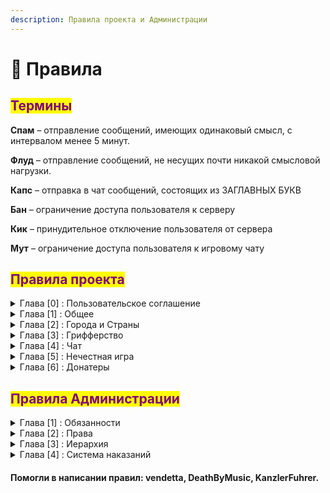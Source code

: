 ```yaml
---
description: Правила проекта и Администрации
---
```


# 📘 Правила

## <mark style="color:purple;">Термины</mark>

**Спам** – отправление сообщений, имеющих одинаковый смысл, с интервалом менее 5 минут.

**Флуд** – отправление сообщений, не несущих почти никакой смысловой нагрузки.

**Капс** – отправка в чат сообщений, состоящих из ЗАГЛАВНЫХ БУКВ

**Бан** – ограничение доступа пользователя к серверу

**Кик** – принудительное отключение пользователя от сервера

**Мут** – ограничение доступа пользователя к игровому чату

## <mark style="color:purple;">Правила проекта</mark>

<details>

<summary>Глава [0] : Пользовательское соглашение</summary>

* Любой пользователь, зарегистрировавшийся на проекте, соглашается со всеми правилами, перечисленными ниже. Незнание правил не освобождает пользователя от ответственности.
* При блокировке аккаунта все игровые ценности: предметы в инвентаре, территория, содержимое сундуков и прочее - не подлежат передаче другим игрокам или возврату.
* В случае, если пользователь подозревается администратором в нарушении пунктов правил **Нечестная игра**, он в течении **3 минут** обязан выполнить требования этого администратора, направленные на поиск доказательств нечестной игры, иначе к игроку будет применено наказание в соответствии с пунктом правил, отвечающим за это нарушение.

</details>

<details>

<summary>Глава [1] : Общее</summary>

1. **Запрещена реклама сторонних проектов в любом её виде и призыв к игре на стороннем проекте.**\
   <mark style="color:red;">◦ Наказание: Бан от нескольких часов до Навсегда</mark>
2. **Запрещён багоюз и использование уязвимостей/недоработок игры/сервера.**\
   <mark style="color:red;">◦ Наказание: Индивидуально</mark>\
   <mark style="color:blue;">**Возможность избежать наказание: Сообщить о баге администрации любыми возможными способами с ответной реакцией от администратора, к которому было обращение**</mark>\
   <mark style="color:yellow;">**Наказание выдаётся только**</mark>**&#x20;**<mark style="color:red;">**руководящей**</mark>**&#x20;**<mark style="color:yellow;">**администрацией**</mark>
3. **Запрещены ники, содержащие оскорбительные выражения или рекламу, разжигающие межнациональный конфликт. Запрещены ники, созвучные или похожие по написанию с никами администратора и модераторов. Нельзя использовать в нике слова Admin, Moder, Helper и тому подобное, так как это может послужить мощным инструментом гриферства. (Является ли ваш ник нарушением, или нет, окончательное решение остается за высшей администрацией)**\
   <mark style="color:red;">◦ Наказание: Бан Навсегда</mark>\
   <mark style="color:yellow;">**Наказание выдаётся только**</mark>**&#x20;**<mark style="color:red;">**руководящей**</mark>**&#x20;**<mark style="color:yellow;">**администрацией**</mark>
4.  **Запрещено устанавливать скины и плащи:**

    * **содержащие надписи с оскорблениями или нецензурными выражениями;**
    * **носящие порнографический характер;**
    * **содержащие запрещенную на территории СНГ символику;**

    <mark style="color:red;">◦ Наказание: Бан Навсегда</mark>\
    <mark style="color:yellow;">**Наказание выдаётся только**</mark>**&#x20;**<mark style="color:red;">**руководящей**</mark>**&#x20;**<mark style="color:yellow;">**администрацией**</mark>
5. **Запрещено лжесвидетельствовать против игроков, подделывать доказательства, шантажировать доказательствами нарушения игрока**\
   <mark style="color:red;">◦ Наказание: Бан от 5 до 30 дней</mark>\
   <mark style="color:yellow;">**Наказание выдаётся только**</mark>**&#x20;**<mark style="color:red;">**руководящей**</mark>**&#x20;**<mark style="color:yellow;">**администрацией**</mark>
6. **Запрещено покупать или продавать игровые ресурсы, игровой аккаунт, предоставлять прочие услуги за реальные деньги или в обмен на ликвидные предметы, не связанные с проектом. Запрещено передавать данные аккаунта третьим лицам и использовать аккаунты третьих лиц**\
   <mark style="color:red;">◦ Наказание: Бан Навсегда</mark>\
   <mark style="color:yellow;">**Наказание выдаётся только**</mark>**&#x20;**<mark style="color:red;">**руководящей**</mark>**&#x20;**<mark style="color:yellow;">**администрацией**</mark>
7. **Попытка обхода наказания(мута/бана)**\
   <mark style="color:red;">◦ Наказание: Бан от нескольких часов до 5 недель</mark>
8. **Совершение каких-либо действий, направленных на дестабилизацию работы сервера**\
   <mark style="color:red;">◦ Наказание: Бан Навсегда</mark>
9. **Попытка обмана Администрации\Обман Администрации\Угрозы Администрации в процессе работы(заведомо ложная жалоба/пропажа вещей и тд.)**\
   <mark style="color:red;">◦ Наказание: Бан от 1 дня до Навсегда</mark>
10. **Запрещено мешать администратору, выполняющему свою работу или проводящему ивенты**\
    <mark style="color:red;">◦ Наказание: Бан от нескольких часов до 1 дня</mark>
11. **Оскорбление проекта**\
    <mark style="color:red;">◦ Наказание: Бан от нескольких часов до Навсегда</mark>
12. **Любое содействие нарушившим правила сервера игрокам**\
    <mark style="color:red;">◦ Наказание: Бан от 1 до 5 недель</mark>\
    <mark style="color:yellow;">**Наказание выдаётся только**</mark>**&#x20;**<mark style="color:red;">**руководящей**</mark>**&#x20;**<mark style="color:yellow;">**администрацией**</mark>
13. **Провокация игрока на нарушение правил проекта**\
    <mark style="color:red;">◦ Наказание: Мут от 20 минут до 2 часов, если действие совершено в чате. Бан от нескольких часов до 1 дня, если действие совершено иным способом</mark>\
    <mark style="color:yellow;">**Наказание выдаётся только**</mark>**&#x20;**<mark style="color:red;">**руководящей**</mark>**&#x20;**<mark style="color:yellow;">**администрацией**</mark>
14. **Запрещено распространение личных данных игрока**\
    <mark style="color:red;">◦ Наказание: Бан от 1 часа до 30 дней</mark>
15. Запрещено обходить АФК-систему (автоматические: движения, махание рукой, отправка сообщений в чат и тп, когда сам игрок находится не за устройством с которого он играет). Разрешено только полное бездействие (от лица игрока не выполняется абсолютно никаких действий) или автокликер для убийства мобов\
    <mark style="color:red;">◦ Наказание: Бан на 12 часов</mark>

</details>

<details>

<summary>Глава [2] : Города и Страны</summary>

1. **Создание города\государства с оскорбительным названием**\
   <mark style="color:red;">◦ Наказание: Бан от 1 до 15 суток и удаление города/государства</mark>
2. **Окружение другого города регионами своего города более чем на 75%**\
   <mark style="color:red;">◦ Наказание: Предупреждение. При неподчинении бан от 1 до 15 суток и удаление города</mark>
3. **Создание города с нечитаемыми буквами\символами**\
   <mark style="color:red;">◦ Наказание: Предупреждение. При неподчинении бан от 1 до 5 суток и удаление города</mark>
4. **Создание города/государства с абсурдным названием. Решение об абсурдности названия принимает администрация**\
   <mark style="color:red;">◦ Наказание: Предупреждение с просьбой сменить название на корректное, если просьба не выполнена - принудительная смена названия на соответствующее текущему месту расположения название исторически и географически достоверного поселения, если в течении двух дней название было повторно изменено с нарушением - город принудительно станет руинами, а страна удалена</mark>
5. **Создание города внутри территории другого города**\
   <mark style="color:red;">◦ Наказание: Предупреждение. При неподчинении бан от 1 до 5 суток и удаление города</mark>
6. **Создание города/региона внутри или вокруг территорий, заприваченных администрацией(варпы)**\
   <mark style="color:red;">◦ Наказание: Предупреждение. При неподчинении бан от 1 до 5 суток и удаление города/региона</mark>
7. **Участие в войне без нахождения в армии какой-либо из сторон или участие в рейде не в составе одной из сторон(помеха в пвп, подбирание ресурсов, нахождение в зоне активных боевых  действий, подрывы территорий).** \
   <mark style="color:blue;">**Наблюдать за ходом действий разрешено, если не нарушаются вышеперечисленные запреты**</mark>\
   <mark style="color:red;">◦ Наказание: Предупреждение. При неподчинении бан на 2 часа</mark>

</details>

<details>

<summary>Глава [3] : Грифферство</summary>

1. **Воровство ресурсов из города и/или порча построек или ландшафта города. Жалоба принимается только от мэра города**\
   <mark style="color:blue;">**Исключение: Действие совершается мэром города, в котором это действие произошло**</mark>\
   <mark style="color:red;">◦ Наказание: Бан от 1 до 30 дней</mark>
2. **Порча территории в радиусе 32 блоков от периметра города. Жалоба принимается только от мэра города**\
   **К понятию "порча территории" относится:**\
   **- постройка более 3 столбов(высота от 10 блоков)**\
   **- постройка более 3 стен(высота от 2 блоков, длинна от 10 блоков)**\
   **- постройка более 3 ям(грубина от 2 блоков, размер от 3x3)**\
   **- постройка половых членов в любом количестве**\
   **- постройка нацистской символики в любом количестве**\
   **- постройка любого другого типа построек, мешающих беспрепятственно передвигаться жителям города**\
   **- постройка надписей, содержащих оскорбление города и/или его жителей**\
   **- создание табличек с оскорблением города и/или его жителей**\
   <mark style="color:blue;">**Исключение: Действие совершается мэром города, в котором это действие произошло**</mark>\
   <mark style="color:red;">◦ Наказание: Бан от 12 часов до 3 дней</mark>
3. **Убийство мобов без разрешения владельца этих мобов**\
   <mark style="color:blue;">**Исключение: Действие совершается мэром города, в котором это действие произошло**</mark>\ <mark style="color:blue;">**Исключение: Во время рейда/войны или если в городе включено ПВП**</mark>\
   <mark style="color:red;">◦ Наказание: Бан от 6 часов до 7 дней</mark>
4. **Приглашение(/t invite) или заманивание(/t spawn) игроков в город с целью убийства любыми способами(трапки, пвп и тп)**\
   <mark style="color:blue;">**Исключение: Приглашенный игрок начал атаковать первым**</mark>\
   <mark style="color:red;">◦ Наказание: Бан от 1 до 10 дней</mark>
5.  **Порча ландшафта карты:**

    * осушение крупных рек/озёр/морей/океанов и тп.
    * уничтожение или постройка крупных кусков суши
    * создание непроходимого рельефа или построек

    <mark style="color:red;">◦ Наказание: Бан от 1 до 15 дней и откат территории до первоначального состояния</mark>

</details>

<details>

<summary>Глава [4] : Чат</summary>

1. **Оскорбление игроков или их родных**\
   <mark style="color:red;">◦ Наказание: Мут от 20 минут до 2 часов, при повторе увеличивается в 2 раза</mark>
2. **Оскорбление членов администрации**\
   <mark style="color:red;">◦ Наказание: Мут от 1 часа до 6 часов, при повторе бан на 1 день</mark>
3. **Упоминание родных.** [**Что такое родня?**](https://ru.wikipedia.org/wiki/%D0%A0%D0%BE%D0%B4%D1%81%D1%82%D0%B2%D0%BE)\
   <mark style="color:red;">◦ Наказание: Мут от 30 минут до 6 часов</mark>
4. **Оскорбление города или его жителей**\
   <mark style="color:red;">◦ Наказание: Мут от 20 до 40 минут, при повторе увеличивается в 2 раза</mark>
5. **Выдача себя за члена администрации или другого игрока**\
   <mark style="color:red;">◦ Наказание: Мут от 20 минут до 3 часов, при повторе бан от 2 часов до 1 дня</mark>
6. **Запрещаются сообщения, унижающие человеческое достоинство, разжигающие межнациональную рознь.**\
   <mark style="color:red;">◦ Наказание: Мут от 20 минут до 6 часов, при повторе увеличивается в 2 раза</mark>
7. **Запрещен флуд, включая флуд серверными сообщениями(/t rename, /t new и другие), а также провоцировать других игроков на флуд. Флуд с нескольких аккаунтов не допускается.**\
   <mark style="color:red;">◦ Наказание: Мут от 10 до 20 минут, при повторе увеличивается в 2 раза</mark>
8. **Запрещен спам, включая спам серверными сообщениями(/t rename, /t new и другие), а также провоцирование других игроков на спам. Спам с нескольких аккаунтов не допускается.**\
   <mark style="color:red;">◦ Наказание: Мут от 20 до 40 минут, при повторе увеличивается в 2 раза</mark>
9. **Запрещена реклама внутриигровых городов/услуг/товаров с интервалом менее 5 минут**\
   <mark style="color:red;">◦ Наказание: Мут от 20 до 40 минут, при повторе увеличивается в 2 раза</mark>
10. **Запрещено злоупотребление капс-ом**\
    <mark style="color:red;">◦ Наказание: Мут от 20 до 40 минут, при повторе увеличивается в 2 раза</mark>
11. **Вводить игроков в заблуждение/дезинформировать(ложная дата вайпа, вредоносные сочетания клавиш, выполнение команд во вред игроку и тп.)**\
    <mark style="color:red;">◦ Наказание: Мут от 20 до 40 минут, при повторе увеличивается в 2 раза</mark>
12. **Попрошайничество у администрации более одного раза**\
    <mark style="color:red;">◦ Наказание: Мут от 20 до 40 минут, при повторе увеличивается в 2 раза</mark>

</details>

<details>

<summary>Глава [5] : Нечестная игра</summary>

1.  **Использование/Хранение постороннего программного обеспечения помогающего облегчить геймплей:**\
    **Список запрещённых МОДОВ:**

    > * Inventory Profiles Next(только при ПВП)
    > * Auto-clicker(только при ПВП)
    > * elytraswap/elytramenegmant
    > * autototem
    > * xray
    > * bariton
    > * feather(при использовании elytraswap)
    > * diamondsim
    > * ElytraAutoPilot​
    > * AutoAttack
    > * CleanCut
    > * AutoSwitch
    > * AutoTool
    > * ClientCommands
    > * Impact
    > * Inertia
    > * Aristois
    > * ItemSwapper
    > * LavaClearView
    > * Sigma
    > * Wall-Jump
    > * Tweakeroo
    > * Trajectory Preview
    > * Wurst
    > * crystaloptimizer
    > * inventory\_walk

    <mark style="color:red;">◦ Наказание: Бан от 7 до 45 дней Признание до проверки снижает срок на 30% с округлением в большую сторону</mark>
2. **Использование авто рыбалки**\
   <mark style="color:red;">◦ Наказание: Кик и конфискация всех вещей включая сундуки и тп. с уловом, при повторе бан на 1 день, при последующих - 5 дней. В случае, если авто рыбалка происходит с нескольких аккаунтов и одного айпи одновременно - бан на 3 дня</mark>\
   <mark style="color:blue;">**Наказание выдается, если игрок, заподозренный в афк рыбалке, в течении 1 минуты никаким образом не реагирует на просьбу администратора доказать игру не в афк**</mark>

</details>

<details>

<summary>Глава [6] : Донатеры</summary>

1. **Обман/введение игроков в заблуждение используя донат-привилегии или иные способы**\
   <mark style="color:red;">◦  Наказание : Снятие привилегии</mark>

</details>

## <mark style="color:purple;">Правила Администрации</mark>

<details>

<summary>Глава [1] : Обязанности</summary>

* **Администратор обязан уважительно относиться к игроку**
* **Администратор не имеет право запрашивать такие данные как : Пароль ; Email и другие данные личного характера**
* **Администратор во время выполнения своих обязанностей должен уделять внимание просьбам о помощи и жалобам игроков в рамках правил проекта.**
* **В случае, если Администратор нарушил правила проекта, он не имеет право выдавать себе наказание.**
* **Администратор обязан проводить в игре более 3-х часов, а в неделю не менее 15-ти часов.**
* **Администратор обязан записывать процесс проверки подозреваемого на ПО(читы).**
* **Администратор обязан предупредить о своем отпуске старший состав администрации.**
* **Администратору запрещенно использовать свои возможности в личных целях.**
* **Администратору запрещено игнорировать любое правонарушение.**
* **Администратор обязан корректно указывать причину наказания.**

</details>

<details>

<summary>Глава [2] : Права</summary>

* **Администратор вправе взять отпуск после согласия высшего состава администрации.**
* **Администратору разрешается использовать выданные ему комманды не только во время выполнения своих обязанностей, но не во вред другим игрокам и проекту.**
* **Администратор вправе отклонить жалобу\просьбу игрока в случае если при выполнении жалобы\просьбы будут нарушены стабильность сервера Экономика\Геймплей\Рп процесс, или же если жалоба\просьба противоречит правилам сервера.**
* **Администратор вправе оставлять за собой выбор наказания, ориентируясь на тяжесть содеянного.**
* **Администратор вправе вызвать подозрительного игрока на проверку ПО, в случае вызыва игрока - он становиться подозреваемым, и не имеет право выходить из игры, но имеет право свернуть игру для перехода в Дискорд.**

</details>

<details>

<summary>Глава [3] : Иерархия</summary>

### <mark style="color:red;">Руководящий Состав Администрации(РСА)</mark>

* <mark style="color:red;">**Admin**</mark> - Создатель проекта, может снимать\назначать администрацию, никому не подчиняется, имеет право изменять\добавлять правила и выдавать наказания игрокам по своему усмотрению не смотря на правила.
* <mark style="color:red;">**Kurator**</mark> - администратор, в подчинении которого стоит вся администрация проекта, подчиняется Создателю, имеет право на изменение и добавление правил, может снимать и назначать Администрацию.

### <mark style="color:blue;">Старший Состав Администрации(ССА)</mark>

* <mark style="color:blue;">**Team Lead**</mark> - администратор, отвечающий за старший состав Администрации, подчиняется Руководящему составу, имеет право на изменение\добавление правил, не может снимать\назначать Администрацию, но имеет право предложить это сделать, может выдать выговор составу младше чем он. Отвечает за весь Старший Состав Администрации и младший состав Администрации.
* <mark style="color:blue;">**Moder**</mark> - администратор, подчиняющийся <mark style="color:red;">**РСА**</mark> и <mark style="color:blue;">**TL**</mark>. Имеет право на предложение изменения правил. Может выдавать предупреждения Администраторам <mark style="color:green;">**МСА**</mark>.
* <mark style="color:blue;">**Jr.Moder**</mark> - администратор, подчиняющийся <mark style="color:red;">**РСА**</mark> и <mark style="color:blue;">**TL**</mark>. Имеет право на предложение изменения правил. Может выдавать предупреждения Администраторам <mark style="color:green;">**МСА**</mark>.

### <mark style="color:green;">Младший Состав Администрации</mark>

* <mark style="color:green;">**Helper**</mark> - администратор, подчиняющийся <mark style="color:red;">**РСА**</mark> и <mark style="color:blue;">**TL**</mark>, следующий указаниям <mark style="color:blue;">**ССА**</mark>. Может предложить изменения правил, не может выдавать и предлагать выдавать предупреждения Администраторам.
* <mark style="color:green;">**Jr.Helper**</mark> - администратор, подчиняющийся <mark style="color:red;">**РСА**</mark> и <mark style="color:blue;">**TL**</mark>, следующий указаниям <mark style="color:blue;">**ССА**</mark>. Не может предлагать изменения правил, не может выдавать и предлагать выдавать предупреждения Администраторам.
* <mark style="color:green;">**Intern**</mark> - Человек являющийся самым младшим в иерархии администрации подчиняется <mark style="color:red;">**РСА**</mark> и <mark style="color:blue;">**TL**</mark>, следующий указаниям <mark style="color:blue;">**ССА**</mark>. Не может предлагать изменения правил, не может выдавать и предлагать выдавать предупреждения администрации

</details>

<details>

<summary>Глава [4] : Система наказаний</summary>

У каждого администратора есть определенный лимит наказаний после исчерпания которого он снимается.

#### Виды наказаний:

* Предупреждение - 1 балл к лимиту
* Выговор - 3 балла к лимиту
* Снятие - добавляет максимальное количество баллов к лимиту

#### Лимиты:

* <mark style="color:blue;">**Team Lead**</mark> - 0/4 лимит наказаний
* <mark style="color:blue;">**Moder**</mark> - 0/4 лимит наказаний
* <mark style="color:blue;">**Jr.Moder**</mark>**&#x20;-** 0/4 лимит наказаний
* <mark style="color:green;">**Helper**</mark> - 0/3 лимит наказаний
* <mark style="color:green;">**Jr.Helper**</mark> - 0/3 лимит наказаний
* <mark style="color:green;">**Intern**</mark> - 0/2 лимит наказаний

#### Выдача наказаний:

* <mark style="color:red;">**Admin**</mark> - имеет право выдавать любые виды наказаний
* <mark style="color:red;">**Kurator**</mark> - имеет право выдавать любые виды наказаний
* <mark style="color:blue;">**Team Lead**</mark> - имеет право выдавать предупреждение, выговор. Не имеет право добавлять максимальный балл к лимиту ( в случае если нужно снять человека обязан обратится к куратору )

О любом виде наказания <mark style="color:blue;">**ССА**</mark> обязаны докладывать куратору.

Выдавать наказания <mark style="color:blue;">**ССА**</mark> может только <mark style="color:red;">**РСА**</mark> и <mark style="color:blue;">**TL**</mark>.

</details>

#### Помогли в написании правил: **vendetta**, **DeathByMusic**, **KanzlerFuhrer**.
